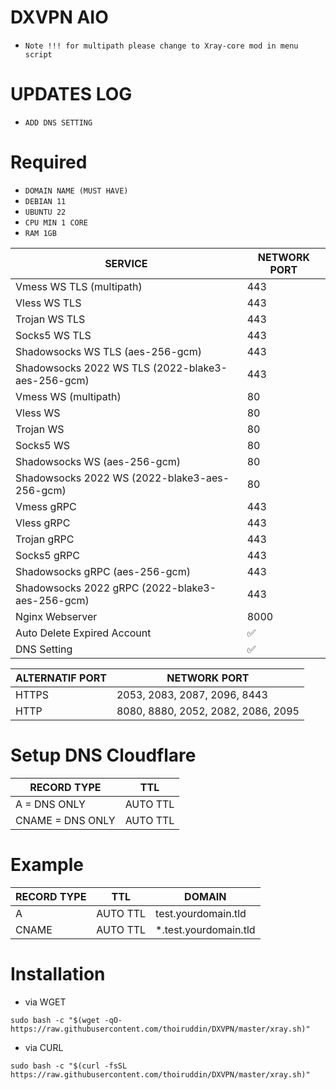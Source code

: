 # DXVPN AIO
- `Note !!! for multipath please change to Xray-core mod in menu script`

# UPDATES LOG

- `ADD DNS SETTING`

# Required
- `DOMAIN NAME (MUST HAVE)`
- `DEBIAN 11`
- `UBUNTU 22`
- `CPU MIN 1 CORE`
- `RAM 1GB`

|  SERVICE  |  NETWORK PORT  |
|---------- |--------|
| Vmess WS TLS (multipath)  | 443 |
| Vless WS TLS  | 443 |
| Trojan WS TLS  | 443 |
| Socks5 WS TLS  | 443 |
| Shadowsocks WS TLS (aes-256-gcm)  | 443 |
| Shadowsocks 2022 WS TLS (2022-blake3-aes-256-gcm)  | 443 |
| Vmess WS (multipath)  | 80 |
| Vless WS  | 80 |
| Trojan WS  | 80 |
| Socks5 WS  | 80 |
| Shadowsocks WS (aes-256-gcm)  | 80 |
| Shadowsocks 2022 WS (2022-blake3-aes-256-gcm)  | 80 |
| Vmess gRPC  | 443 |
| Vless gRPC  | 443 |
| Trojan gRPC  | 443 |
| Socks5 gRPC  | 443 |
| Shadowsocks gRPC (aes-256-gcm)  | 443 |
| Shadowsocks 2022 gRPC (2022-blake3-aes-256-gcm)  | 443 |
| Nginx Webserver | 8000 |
| Auto Delete Expired Account | ✅ |
| DNS Setting | ✅ |

|  ALTERNATIF PORT  |  NETWORK PORT  |
|-------------------|--------|
| HTTPS  | 2053, 2083, 2087, 2096, 8443 |
| HTTP  | 8080, 8880, 2052, 2082, 2086, 2095 |

# Setup DNS Cloudflare

|  RECORD TYPE | TTL   |
|-------------------|--------|
| A = DNS ONLY  | AUTO TTL |
| CNAME = DNS ONLY | AUTO TTL |


# Example

|  RECORD TYPE | TTL | DOMAIN|
|-------------------|--------|--------|
| A  | AUTO TTL |test.yourdomain.tld |
| CNAME  | AUTO TTL | *.test.yourdomain.tld |


# Installation
- via WGET
```
sudo bash -c "$(wget -qO- https://raw.githubusercontent.com/thoiruddin/DXVPN/master/xray.sh)"
```
- via CURL
```
sudo bash -c "$(curl -fsSL https://raw.githubusercontent.com/thoiruddin/DXVPN/master/xray.sh)"
```

